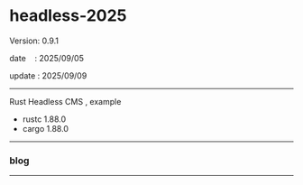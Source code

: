 ﻿# headless-2025

 Version: 0.9.1

 date    : 2025/09/05 

 update : 2025/09/09

***

Rust Headless CMS , example

* rustc 1.88.0
* cargo 1.88.0

***
### blog

***

